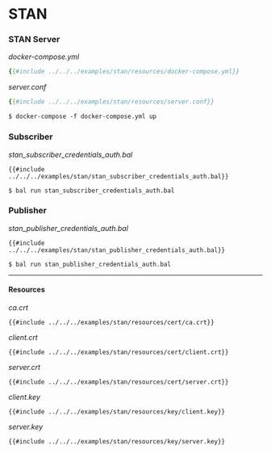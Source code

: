 # STAN

### STAN Server

_docker-compose.yml_
```yaml
{{#include ../../../examples/stan/resources/docker-compose.yml}}
```

_server.conf_
```yaml
{{#include ../../../examples/stan/resources/server.conf}}
```

```shell
$ docker-compose -f docker-compose.yml up
```

### Subscriber

_stan_subscriber_credentials_auth.bal_
```ballerina
{{#include ../../../examples/stan/stan_subscriber_credentials_auth.bal}}
```

```shell
$ bal run stan_subscriber_credentials_auth.bal
```

### Publisher

_stan_publisher_credentials_auth.bal_
```ballerina
{{#include ../../../examples/stan/stan_publisher_credentials_auth.bal}}
```

```shell
$ bal run stan_publisher_credentials_auth.bal
```

---

#### Resources

_ca.crt_
```
{{#include ../../../examples/stan/resources/cert/ca.crt}}
```

_client.crt_
```
{{#include ../../../examples/stan/resources/cert/client.crt}}
```

_server.crt_
```
{{#include ../../../examples/stan/resources/cert/server.crt}}
```

_client.key_
```
{{#include ../../../examples/stan/resources/key/client.key}}
```

_server.key_
```
{{#include ../../../examples/stan/resources/key/server.key}}
```
